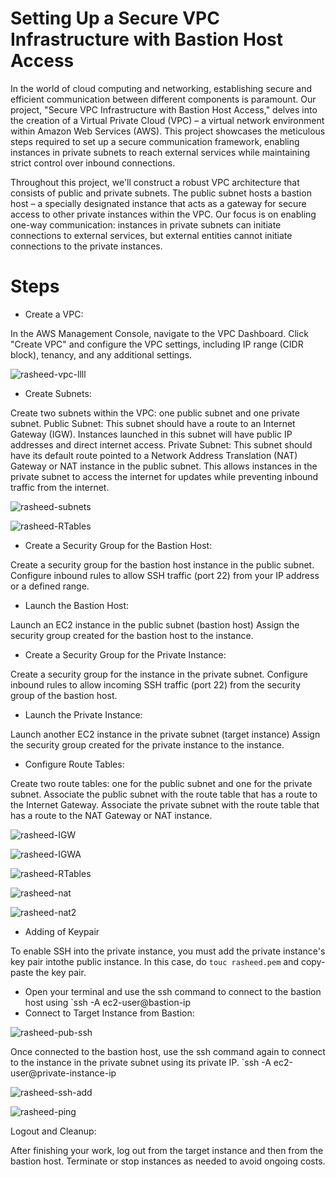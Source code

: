 # Setting Up a Secure VPC Infrastructure with Bastion Host Access

In the world of cloud computing and networking, establishing secure and efficient communication between different components is paramount. Our project, "Secure VPC Infrastructure with Bastion Host Access," delves into the creation of a Virtual Private Cloud (VPC) – a virtual network environment within Amazon Web Services (AWS). This project showcases the meticulous steps required to set up a secure communication framework, enabling instances in private subnets to reach external services while maintaining strict control over inbound connections.

Throughout this project, we'll construct a robust VPC architecture that consists of public and private subnets. The public subnet hosts a bastion host – a specially designated instance that acts as a gateway for secure access to other private instances within the VPC. Our focus is on enabling one-way communication: instances in private subnets can initiate connections to external services, but external entities cannot initiate connections to the private instances.

# Steps
- Create a VPC:

In the AWS Management Console, navigate to the VPC Dashboard.
Click "Create VPC" and configure the VPC settings, including IP range (CIDR block), tenancy, and any additional settings.

![rasheed-vpc-llll](https://github.com/bakare-rasheed/Ansible-Projects/assets/114327344/b2558343-3091-4018-879c-0f93283fd6e6)


- Create Subnets:

Create two subnets within the VPC: one public subnet and one private subnet.
Public Subnet: This subnet should have a route to an Internet Gateway (IGW). Instances launched in this subnet will have public IP addresses and direct internet access.
Private Subnet: This subnet should have its default route pointed to a Network Address Translation (NAT) Gateway or NAT instance in the public subnet. This allows instances in the private subnet to access the internet for updates while preventing inbound traffic from the internet.

![rasheed-subnets](https://github.com/bakare-rasheed/Ansible-Projects/assets/114327344/b287a9ba-f05e-4bdc-8719-cabac7ac1efa)

![rasheed-RTables](https://github.com/bakare-rasheed/Ansible-Projects/assets/114327344/6ed530f7-7dfe-4ba2-be29-af57829a728d)

- Create a Security Group for the Bastion Host:

Create a security group for the bastion host instance in the public subnet.
Configure inbound rules to allow SSH traffic (port 22) from your IP address or a defined range.

 - Launch the Bastion Host:

Launch an EC2 instance in the public subnet (bastion host) 
Assign the security group created for the bastion host to the instance.
 
 - Create a Security Group for the Private Instance:

Create a security group for the instance in the private subnet.
Configure inbound rules to allow incoming SSH traffic (port 22) from the security group of the bastion host.

 - Launch the Private Instance:

Launch another EC2 instance in the private subnet (target instance) 
Assign the security group created for the private instance to the instance.
 
 - Configure Route Tables:

Create two route tables: one for the public subnet and one for the private subnet.
Associate the public subnet with the route table that has a route to the Internet Gateway.
Associate the private subnet with the route table that has a route to the NAT Gateway or NAT instance.

![rasheed-IGW](https://github.com/bakare-rasheed/Ansible-Projects/assets/114327344/3abc6b41-f6d6-478d-823a-0aec99fd6cf4)

![rasheed-IGWA](https://github.com/bakare-rasheed/Ansible-Projects/assets/114327344/99eada02-5a14-4d4b-b8c5-ef9b38753658)


![rasheed-RTables](https://github.com/bakare-rasheed/Ansible-Projects/assets/114327344/6ed530f7-7dfe-4ba2-be29-af57829a728d)


![rasheed-nat](https://github.com/bakare-rasheed/Ansible-Projects/assets/114327344/cb783833-bfda-43b1-b921-45c5c2d9421c)

![rasheed-nat2](https://github.com/bakare-rasheed/Ansible-Projects/assets/114327344/7eab0cfc-88cf-4017-a261-da58d7159f91)


- Adding of Keypair

To enable SSH into the private instance, you must add the private instance's key pair intothe public instance.
In this case, do `touc rasheed.pem` and copy-paste the key pair. 

 - Open your terminal and use the ssh command to connect to the bastion host using `ssh -A ec2-user@bastion-ip
 - Connect to Target Instance from Bastion:

![rasheed-pub-ssh](https://github.com/bakare-rasheed/Ansible-Projects/assets/114327344/0ffd814d-4c91-4384-8b5a-abb1e532da0d)

Once connected to the bastion host, use the ssh command again to connect to the instance in the private subnet using its private IP.
`ssh -A ec2-user@private-instance-ip

![rasheed-ssh-add](https://github.com/bakare-rasheed/Ansible-Projects/assets/114327344/1d5407ad-d52f-4b86-944a-a3cbf7418b89)

![rasheed-ping](https://github.com/bakare-rasheed/Ansible-Projects/assets/114327344/976f219d-1ecf-452b-a40e-55bca7020574)


Logout and Cleanup:

After finishing your work, log out from the target instance and then from the bastion host.
Terminate or stop instances as needed to avoid ongoing costs.
